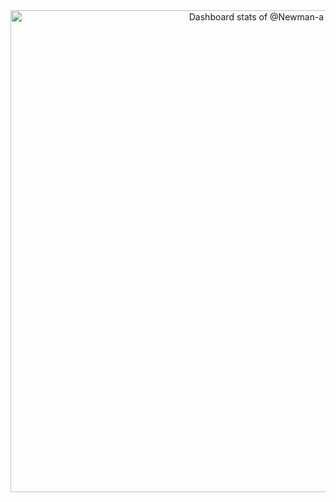 <!-- Copy-paste in your Readme.md file -->

<a href="https://next.ossinsight.io/widgets/official/compose-user-dashboard-stats?user_id=92237383" target="_blank" style="display: block" align="center">
  <picture>
    <source media="(prefers-color-scheme: dark)" srcset="https://next.ossinsight.io/widgets/official/compose-user-dashboard-stats/thumbnail.png?user_id=92237383&image_size=auto&color_scheme=dark" width="771" height="auto">
    <img alt="Dashboard stats of @Newman-a" src="https://next.ossinsight.io/widgets/official/compose-user-dashboard-stats/thumbnail.png?user_id=92237383&image_size=auto&color_scheme=light" width="771" height="auto">
  </picture>
</a>

<!-- Made with [OSS Insight](https://ossinsight.io/) -->
